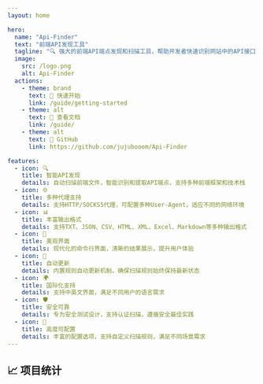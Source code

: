 ```yaml
---
layout: home

hero:
  name: "Api-Finder"
  text: "前端API发现工具"
  tagline: "🔍 强大的前端API端点发现和扫描工具，帮助开发者快速识别网站中的API接口"
  image:
    src: /logo.png
    alt: Api-Finder
  actions:
    - theme: brand
      text: 🚀 快速开始
      link: /guide/getting-started
    - theme: alt
      text: 📖 查看文档
      link: /guide/
    - theme: alt
      text: 🔗 GitHub
      link: https://github.com/jujubooom/Api-Finder

features:
  - icon: 🔍
    title: 智能API发现
    details: 自动扫描前端文件，智能识别和提取API端点，支持多种前端框架和技术栈
  - icon: 🌐
    title: 多种代理支持
    details: 支持HTTP/SOCKS5代理，可配置多种User-Agent，适应不同的网络环境
  - icon: 📊
    title: 丰富输出格式
    details: 支持TXT、JSON、CSV、HTML、XML、Excel、Markdown等多种输出格式
  - icon: 🎨
    title: 美观界面
    details: 现代化的命令行界面，清晰的结果展示，提升用户体验
  - icon: 🔄
    title: 自动更新
    details: 内置规则自动更新机制，确保扫描规则始终保持最新状态
  - icon: 🌍
    title: 国际化支持
    details: 支持中英文界面，满足不同用户的语言需求
  - icon: 🛡️
    title: 安全可靠
    details: 专为安全测试设计，支持认证扫描，遵循安全最佳实践
  - icon: 🔧
    title: 高度可配置
    details: 丰富的配置选项，支持自定义扫描规则，满足不同场景需求
---
```


## 📈 项目统计

<GitHubStats repo="jujubooom/Api-Finder" />




<style>
.modern-card {
  background: linear-gradient(135deg, #667eea 0%, #764ba2 100%);
  color: white;
  padding: 2rem;
  border-radius: 12px;
  text-align: center;
  margin: 2rem 0;
}

.modern-card h3 {
  margin: 0 0 1rem 0;
  font-size: 1.5rem;
  font-weight: 600;
}

.modern-card p {
  margin: 0 0 1.5rem 0;
  opacity: 0.9;
}

.modern-button {
  display: inline-block;
  background: rgba(255, 255, 255, 0.2);
  color: white;
  padding: 0.75rem 1.5rem;
  border-radius: 8px;
  text-decoration: none;
  font-weight: 500;
  transition: all 0.3s ease;
  border: 1px solid rgba(255, 255, 255, 0.3);
}

.modern-button:hover {
  background: rgba(255, 255, 255, 0.3);
  transform: translateY(-2px);
  box-shadow: 0 4px 12px rgba(0, 0, 0, 0.15);
}
</style>

